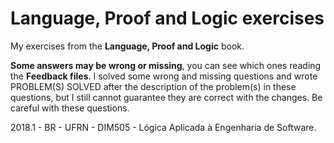 # Language, Proof and Logic exercises

My exercises from the **Language, Proof and Logic** book.

**Some answers may be wrong or missing**, you can see which ones reading the **Feedback files**. I solved some wrong and missing questions and wrote PROBLEM(S) SOLVED after the description of the problem(s) in these questions, but I still cannot guarantee they are correct with the changes. Be careful with these questions.

2018.1 - BR - UFRN - DIM505 - Lógica Aplicada à Engenharia de Software.
